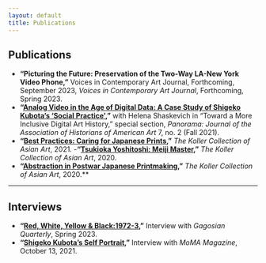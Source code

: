 ```yaml
---
layout: default
title: Publications
---
```

  ## Publications
- **“Picturing the Future: Preservation of the Two-Way LA-New York Video Phone,”** Voices in Contemporary Art Journal, Forthcoming, September 2023, *Voices in Contemporary Art Journal*, Forthcoming, Spring 2023.
- **“[Analog Video in the Age of Digital Data: A Case Study of Shigeko Kubota’s ‘Social Practice'](https://journalpanorama.org/wp-content/uploads/2022/04/Shaskevich-and-Robinson-Analog-Video-in-the-Age-of-Digital-Data.pdf),”** with Helena Shaskevich in “Toward a More Inclusive Digital Art History,” special section, *Panorama: Journal of the Association of Historians of American Art* 7, no. 2 (Fall 2021).
- **“[Best Practices: Caring for Japanese Prints](https://www.asianartscollection.com/id/Best-Practices%3A-Caring-for-Japanese-Prints/41),”** *The Koller Collection of Asian Art*, 2021. 
-**“[Tsukioka Yoshitoshi: Meiji Master](https://www.asianartscollection.com/id/Tsukioka-Yoshitoshi%3A-Meiji-Master/40),”** *The Koller Collection of Asian Art*, 2020.
- **“[Abstraction in Postwar Japanese Printmaking](https://www.asianartscollection.com/id/Abstraction-in-Postwar-Japanese-Printmaking/39),”** *The Koller Collection of Asian Art*, 2020.**
---
  ## Interviews
  - **“[Red, White, Yellow & Black:1972-3](https://gagosian.com/quarterly/2023/02/10/interview-red-white-yellow-and-black-1972-73/),”** Interview with *Gagosian Quarterly*, Spring 2023.
  - **“[Shigeko Kubota’s Self Portrait](https://www.moma.org/magazine/articles/646),”** Interview with *MoMA Magazine*, October 13, 2021.
